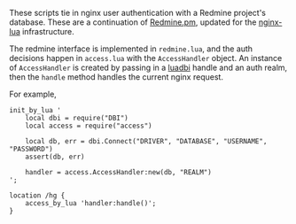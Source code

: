 These scripts tie in nginx user authentication with a Redmine project's
database. These are a continuation of [Redmine.pm], updated for the [nginx-lua]
infrastructure.

[Redmine.pm]: http://www.redmine.org/projects/redmine/repository/changes/trunk/extra/svn/Redmine.pm
[nginx-lua]: https://github.com/openresty/lua-nginx-module

The redmine interface is implemented in `redmine.lua`, and the auth decisions
happen in `access.lua` with the `AccessHandler` object. An instance of
`AccessHandler` is created by passing in a [luadbi] handle and an auth realm,
then the `handle` method handles the current nginx request.

[luadbi]: https://code.google.com/p/luadbi/wiki/DBI#dbh,_err_=_DBI.Connect%28driver_name,_dbname,_dbuser,_dbpassword,https://code.google.com/p/luadbi/wiki/DBI#dbh,_err_=_DBI.Connect%28driver_name,_dbname,_dbuser,_dbpassword,

For example,

    init_by_lua '
        local dbi = require("DBI")
        local access = require("access")

        local db, err = dbi.Connect("DRIVER", "DATABASE", "USERNAME", "PASSWORD")
        assert(db, err)

        handler = access.AccessHandler:new(db, "REALM")
    ';

    location /hg {
        access_by_lua 'handler:handle()';
    }
